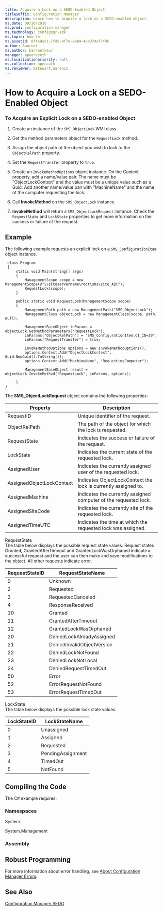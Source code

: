 ```yaml
---
title: Acquire a Lock on a SEDO-Enabled Object
titleSuffix: Configuration Manager
description: Learn how to acquire a lock on a SEDO-enabled object.
ms.date: 09/20/2016
ms.prod: configuration-manager
ms.technology: configmgr-sdk
ms.topic: how-to
ms.assetid: 0f4e9ed1-7fd9-4f7e-8a04-4da374ef7f48
author: Banreet
ms.author: banreetkaur
manager: apoorvseth
ms.localizationpriority: null
ms.collection: openauth
ms.reviewer: mstewart,aaroncz 
---
```

# How to Acquire a Lock on a SEDO-Enabled Object
### To Acquire an Explicit Lock on a SEDO-enabled Object  

1.  Create an instance of the `SMS_ObjectLock` WMI class  

2.  Get the method parameters object for the `RequestLock` method.  

3.  Assign the object path of the object you wish to lock to the `ObjectRelPath` property.  

4.  Set the `RequestTransfer` property to `true`.  

5.  Create an `InvokeMethodOptions` object instance. On the Context property, add a name/value pair. The name must be "ObjectLockContext" and the value must be a unique value such as a Guid. Add another name/value pair with "MachineName" and the name of the computer requesting the lock.  

6.  Call **InvokeMethod** on the `SMS_ObjectLock` instance.  

7.  **InvokeMethod** will return a `SMS_ObjectLockRequest` instance. Check the `RequestState` and `LockState` properties to get more information on the success or failure of the request.  

## Example  
 The following example requests an explicit lock on a `SMS_ConfigurationItem` object instance.  

```  
 class Program  
 {  
     static void Main(string[] args)   
     {  
         ManagementScope scope = new ManagementScope(@"\\siteservername\root\sms\site_ABC");  
         RequestLock(scope);   
     }  

     public static void RequestLock(ManagementScope scope)   
     {  
         ManagementPath path = new ManagementPath("SMS_ObjectLock");  
         ManagementClass objectLock = new ManagementClass(scope, path, null);   

         ManagementBaseObject inParams = objectLock.GetMethodParameters("RequestLock");  
         inParams["ObjectRelPath"] = "SMS_ConfigurationItem.CI_ID=30";  
         inParams["RequestTransfer"] = true;   

         InvokeMethodOptions options = new InvokeMethodOptions();  
         options.Context.Add("ObjectLockContext", Guid.NewGuid().ToString());  
         options.Context.Add("MachineName", "RequestingComputer");  

         ManagementBaseObject result = objectLock.InvokeMethod("RequestLock", inParams, options);     

     }  
}  

```  

 The **SMS_ObjectLockRequest** object contains the following properties:  

|Property|Description|  
|--------------|-----------------|  
|RequestID|Unique identifier of the request.|  
|ObjectRelPath|The path of the object for which the lock is requested.|  
|RequestState|Indicates the success or failure of the request.|  
|LockState|Indicates the current state of the requested lock.|  
|AssignedUser|Indicates the currently assigned user of the requested lock.|  
|AssignedObjectLockContext|Indicates ObjectLockContext the lock is currently assigned to.|  
|AssignedMachine|Indicates the currently assigned computer of the requested lock.|  
|AssignedSiteCode|Indicates the currently site of the requested lock.|  
|AssignedTimeUTC|Indicates the time at which the requested lock was assigned.|  

 RequestState  
 The table below displays the possible request state values. Request states Granted, GrantedAfterTimeout and GrantedLockWasOrphaned indicate a successful request and the user can then make and save modifications to the object. All other requests indicate error.  

|RequestStateID|RequestStateName|  
|--------------------|----------------------|  
|0|Unknown|  
|2|Requested|  
|3|RequestedCanceled|  
|4|ResponseReceived|  
|10|Granted|  
|11|GrantedAfterTimeout|  
|12|GrantedLockWasOrphaned|  
|20|DeniedLockAlreadyAssigned|  
|21|DeniedInvalidObjectVersion|  
|22|DeniedLockNotFound|  
|23|DeniedLockNotLocal|  
|24|DeniedRequestTimedOut|  
|50|Error|  
|52|ErrorRequestNotFound|  
|53|ErrorRequestTimedOut|  

 LockState  
 The table below displays the possible lock state values.  

|LockStateID|LockStateName|  
|-----------------|-------------------|  
|0|Unassigned|  
|1|Assigned|  
|2|Requested|  
|3|PendingAssignment|  
|4|TimedOut|  
|5|NotFound|  

## Compiling the Code  
 The C# example requires:  

### Namespaces  
 System  

 System.Management  

### Assembly  

## Robust Programming  
 For more information about error handling, see [About Configuration Manager Errors](../../../develop/core/understand/about-configuration-manager-errors.md).  

## See Also  
 [Configuration Manager SEDO](../../../develop/core/understand/sedo.md)   
